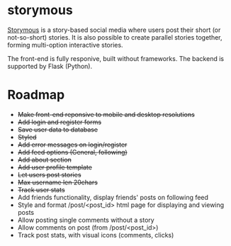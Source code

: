 # storymous

[Storymous](aleixfortm.pythonanywhere.com) is a story-based social media where users post their short (or not-so-short) stories. It is also possible to create parallel stories together, forming multi-option interactive stories. 

The front-end is fully responive, built without frameworks. The backend is supported by Flask (Python).

# Roadmap
- ~~Make front-end reponsive to mobile and desktop resolutions~~
- ~~Add login and register forms~~
- ~~Save user data to database~~
- ~~Styled~~
- ~~Add error messages on login/register~~
- ~~Add feed options (General, following)~~
- ~~Add about section~~
- ~~Add user profile template~~
- ~~Let users post stories~~
- ~~Max username len 20chars~~
- ~~Track user stats~~
- Add friends functionality, display friends' posts on following feed
- Style and format /post/<post_id> html page for displaying and viewing posts
- Allow posting single comments without a story
- Allow comments on post (from /post/<post_id>)
- Track post stats, with visual icons (comments, clicks)
